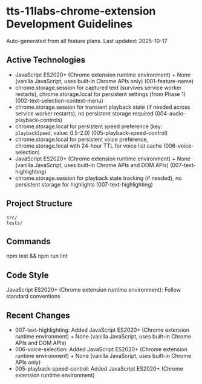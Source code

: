 # tts-11labs-chrome-extension Development Guidelines

Auto-generated from all feature plans. Last updated: 2025-10-17

## Active Technologies
- JavaScript ES2020+ (Chrome extension runtime environment) + None (vanilla JavaScript, uses built-in Chrome APIs only) (001-feature-name)
- chrome.storage.session for captured text (survives service worker restarts), chrome.storage.local for persistent settings (from Phase 1) (002-text-selection-context-menu)
- chrome.storage.session for transient playback state (if needed across service worker restarts); no persistent storage required (004-audio-playback-controls)
- chrome.storage.local for persistent speed preference (key: `playbackSpeed`, value: 0.5-2.0) (005-playback-speed-control)
- chrome.storage.local for persistent voice preference, chrome.storage.local with 24-hour TTL for voice list cache (006-voice-selection)
- JavaScript ES2020+ (Chrome extension runtime environment) + None (vanilla JavaScript, uses built-in Chrome APIs and DOM APIs) (007-text-highlighting)
- chrome.storage.session for playback state tracking (if needed), no persistent storage for highlights (007-text-highlighting)

## Project Structure
```
src/
tests/
```

## Commands
npm test && npm run lint

## Code Style
JavaScript ES2020+ (Chrome extension runtime environment): Follow standard conventions

## Recent Changes
- 007-text-highlighting: Added JavaScript ES2020+ (Chrome extension runtime environment) + None (vanilla JavaScript, uses built-in Chrome APIs and DOM APIs)
- 006-voice-selection: Added JavaScript ES2020+ (Chrome extension runtime environment) + None (vanilla JavaScript, uses built-in Chrome APIs only)
- 005-playback-speed-control: Added JavaScript ES2020+ (Chrome extension runtime environment)

<!-- MANUAL ADDITIONS START -->
<!-- MANUAL ADDITIONS END -->
